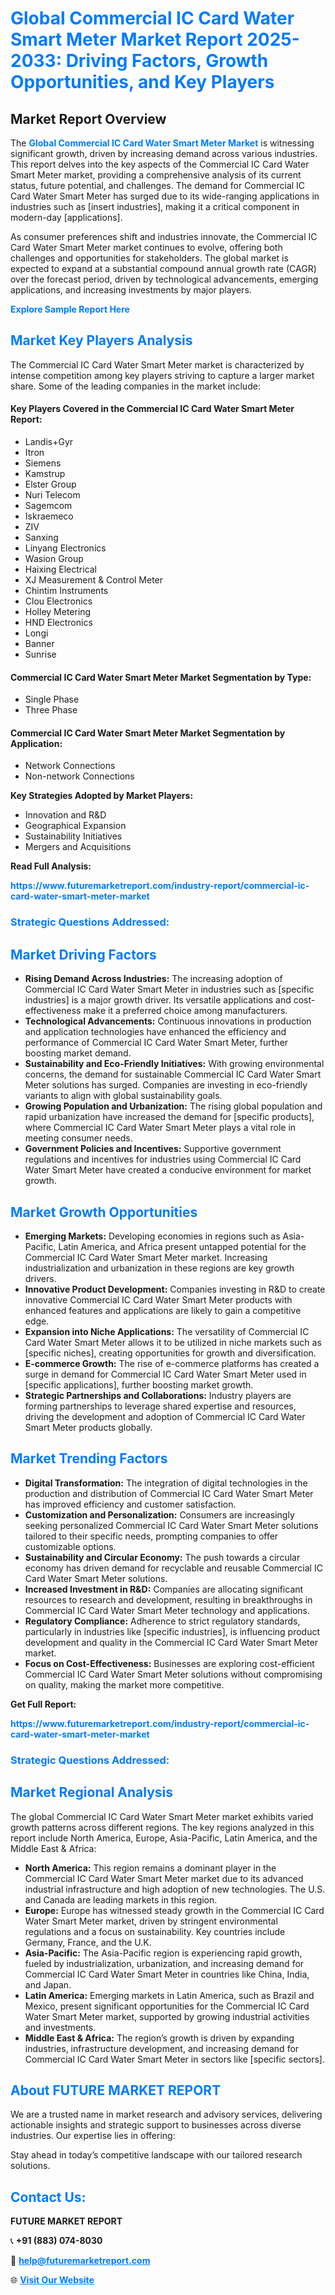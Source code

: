 <h1 style="color: #007BFF;">Global Commercial IC Card Water Smart Meter Market Report 2025-2033: Driving Factors, Growth Opportunities, and Key Players</h1>

<section id="overview">
<h2>Market Report Overview</h2>
<p>The <a href="https://www.futuremarketreport.com/industry-report/commercial-ic-card-water-smart-meter-market" style="color: #007BFF; text-decoration: none;"><strong>Global Commercial IC Card Water Smart Meter Market</strong></a> is witnessing significant growth, driven by increasing demand across various industries. This report delves into the key aspects of the Commercial IC Card Water Smart Meter market, providing a comprehensive analysis of its current status, future potential, and challenges. The demand for Commercial IC Card Water Smart Meter has surged due to its wide-ranging applications in industries such as [insert industries], making it a critical component in modern-day [applications].</p>
<p>As consumer preferences shift and industries innovate, the Commercial IC Card Water Smart Meter market continues to evolve, offering both challenges and opportunities for stakeholders. The global market is expected to expand at a substantial compound annual growth rate (CAGR) over the forecast period, driven by technological advancements, emerging applications, and increasing investments by major players.</p>
</section>

<section id="overview">
<p><a href="https://www.futuremarketreport.com/request-sample/reportId=40489" style="color: #007BFF; text-decoration: none;"><strong>Explore Sample Report Here</strong></a></p>
</section>

<section id="key-players">
<h2 style="color: #007BFF;">Market Key Players Analysis</h2>
<p>The Commercial IC Card Water Smart Meter market is characterized by intense competition among key players striving to capture a larger market share. Some of the leading companies in the market include:</p>
<h4>Key Players Covered in the Commercial IC Card Water Smart Meter Report:</h4>
<ul><li>Landis+Gyr</li><li>Itron</li><li>Siemens</li><li>Kamstrup</li><li>Elster Group</li><li>Nuri Telecom</li><li>Sagemcom</li><li>Iskraemeco</li><li>ZIV</li><li>Sanxing</li><li>Linyang Electronics</li><li>Wasion Group</li><li>Haixing Electrical</li><li>XJ Measurement &amp; Control Meter</li><li>Chintim Instruments</li><li>Clou Electronics</li><li>Holley Metering</li><li>HND Electronics</li><li>Longi</li><li>Banner</li><li>Sunrise</li></ul>
<h4>Commercial IC Card Water Smart Meter Market Segmentation by Type:</h4>
<ul><li>Single Phase</li><li>Three Phase</li></ul>

<h4>Commercial IC Card Water Smart Meter Market Segmentation by Application:</h4>
<ul><li>Network Connections</li><li>Non-network Connections</li></ul>
<p><strong>Key Strategies Adopted by Market Players:</strong></p>
<ul>
<li>Innovation and R&D</li>
<li>Geographical Expansion</li>
<li>Sustainability Initiatives</li>
<li>Mergers and Acquisitions</li>
</ul>
</section>

<section>
<p><strong>Read Full Analysis: </strong></p><a href="https://www.futuremarketreport.com/industry-report/commercial-ic-card-water-smart-meter-market" style="color: #007BFF; text-decoration: none;"><strong>https://www.futuremarketreport.com/industry-report/commercial-ic-card-water-smart-meter-market</strong></a>
<h3 style="color: #007BFF;">Strategic Questions Addressed:</h3>
</section>

<section id="driving-factors">
<h2 style="color: #007BFF;">Market Driving Factors</h2>
<ul>
<li><strong>Rising Demand Across Industries:</strong> The increasing adoption of Commercial IC Card Water Smart Meter in industries such as [specific industries] is a major growth driver. Its versatile applications and cost-effectiveness make it a preferred choice among manufacturers.</li>
<li><strong>Technological Advancements:</strong> Continuous innovations in production and application technologies have enhanced the efficiency and performance of Commercial IC Card Water Smart Meter, further boosting market demand.</li>
<li><strong>Sustainability and Eco-Friendly Initiatives:</strong> With growing environmental concerns, the demand for sustainable Commercial IC Card Water Smart Meter solutions has surged. Companies are investing in eco-friendly variants to align with global sustainability goals.</li>
<li><strong>Growing Population and Urbanization:</strong> The rising global population and rapid urbanization have increased the demand for [specific products], where Commercial IC Card Water Smart Meter plays a vital role in meeting consumer needs.</li>
<li><strong>Government Policies and Incentives:</strong> Supportive government regulations and incentives for industries using Commercial IC Card Water Smart Meter have created a conducive environment for market growth.</li>
</ul>
</section>

<section id="growth-opportunities">
<h2 style="color: #007BFF;">Market Growth Opportunities</h2>
<ul>
<li><strong>Emerging Markets:</strong> Developing economies in regions such as Asia-Pacific, Latin America, and Africa present untapped potential for the Commercial IC Card Water Smart Meter market. Increasing industrialization and urbanization in these regions are key growth drivers.</li>
<li><strong>Innovative Product Development:</strong> Companies investing in R&D to create innovative Commercial IC Card Water Smart Meter products with enhanced features and applications are likely to gain a competitive edge.</li>
<li><strong>Expansion into Niche Applications:</strong> The versatility of Commercial IC Card Water Smart Meter allows it to be utilized in niche markets such as [specific niches], creating opportunities for growth and diversification.</li>
<li><strong>E-commerce Growth:</strong> The rise of e-commerce platforms has created a surge in demand for Commercial IC Card Water Smart Meter used in [specific applications], further boosting market growth.</li>
<li><strong>Strategic Partnerships and Collaborations:</strong> Industry players are forming partnerships to leverage shared expertise and resources, driving the development and adoption of Commercial IC Card Water Smart Meter products globally.</li>
</ul>
</section>

<section id="trending-factors">
<h2 style="color: #007BFF;">Market Trending Factors</h2>
<ul>
<li><strong>Digital Transformation:</strong> The integration of digital technologies in the production and distribution of Commercial IC Card Water Smart Meter has improved efficiency and customer satisfaction.</li>
<li><strong>Customization and Personalization:</strong> Consumers are increasingly seeking personalized Commercial IC Card Water Smart Meter solutions tailored to their specific needs, prompting companies to offer customizable options.</li>
<li><strong>Sustainability and Circular Economy:</strong> The push towards a circular economy has driven demand for recyclable and reusable Commercial IC Card Water Smart Meter solutions.</li>
<li><strong>Increased Investment in R&D:</strong> Companies are allocating significant resources to research and development, resulting in breakthroughs in Commercial IC Card Water Smart Meter technology and applications.</li>
<li><strong>Regulatory Compliance:</strong> Adherence to strict regulatory standards, particularly in industries like [specific industries], is influencing product development and quality in the Commercial IC Card Water Smart Meter market.</li>
<li><strong>Focus on Cost-Effectiveness:</strong> Businesses are exploring cost-efficient Commercial IC Card Water Smart Meter solutions without compromising on quality, making the market more competitive.</li>
</ul>
</section>

<section>
<p><strong>Get Full Report: </strong></p><a href="https://www.futuremarketreport.com/industry-report/commercial-ic-card-water-smart-meter-market" style="color: #007BFF; text-decoration: none;"><strong>https://www.futuremarketreport.com/industry-report/commercial-ic-card-water-smart-meter-market</strong></a>
<h3 style="color: #007BFF;">Strategic Questions Addressed:</h3>
</section>


<section id="regional-analysis">
<h2 style="color: #007BFF;">Market Regional Analysis</h2>
<p>The global Commercial IC Card Water Smart Meter market exhibits varied growth patterns across different regions. The key regions analyzed in this report include North America, Europe, Asia-Pacific, Latin America, and the Middle East & Africa:</p>
<ul>
<li><strong>North America:</strong> This region remains a dominant player in the Commercial IC Card Water Smart Meter market due to its advanced industrial infrastructure and high adoption of new technologies. The U.S. and Canada are leading markets in this region.</li>
<li><strong>Europe:</strong> Europe has witnessed steady growth in the Commercial IC Card Water Smart Meter market, driven by stringent environmental regulations and a focus on sustainability. Key countries include Germany, France, and the U.K.</li>
<li><strong>Asia-Pacific:</strong> The Asia-Pacific region is experiencing rapid growth, fueled by industrialization, urbanization, and increasing demand for Commercial IC Card Water Smart Meter in countries like China, India, and Japan.</li>
<li><strong>Latin America:</strong> Emerging markets in Latin America, such as Brazil and Mexico, present significant opportunities for the Commercial IC Card Water Smart Meter market, supported by growing industrial activities and investments.</li>
<li><strong>Middle East & Africa:</strong> The region’s growth is driven by expanding industries, infrastructure development, and increasing demand for Commercial IC Card Water Smart Meter in sectors like [specific sectors].</li>
</ul>
</section>

<footer>
<h2 style="color: #007BFF;">About FUTURE MARKET REPORT</h2>
<p>We are a trusted name in market research and advisory services, delivering actionable insights and strategic support to businesses across diverse industries. Our expertise lies in offering:</p>

<p>Stay ahead in today’s competitive landscape with our tailored research solutions.</p>

<h2 style="color: #007BFF;">Contact Us:</h2>
<p><strong>FUTURE MARKET REPORT</strong></p>
<p>📞 <strong>+91 (883) 074-8030</strong></p>
<p>📧 <strong><a href="mailto:help@futuremarketreport.com" style="color: #007BFF;">help@futuremarketreport.com</a></strong></p>
<p>🌐 <strong><a href="https://www.futuremarketreport.com/" style="color: #007BFF;">Visit Our Website</a></strong></p>
</footer>